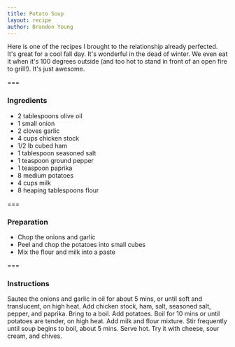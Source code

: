 ```yaml
---
title: Potato Soup
layout: recipe
author: Brandon Young
---
```


Here is one of the recipes I brought to the relationship already perfected.  It's great for a cool fall day.  It's wonderful in the dead of winter.  We even eat it when it's 100 degrees outside (and too hot to stand in front of an open fire to grill!).  It's just awesome.

===
### Ingredients
  * 2 tablespoons olive oil
  * 1 small onion
  * 2 cloves garlic
  * 4 cups chicken stock
  * 1/2 lb cubed ham
  * 1 tablespoon seasoned salt
  * 1 teaspoon ground pepper
  * 1 teaspoon paprika
  * 8 medium potatoes
  * 4 cups milk
  * 8 heaping tablespoons flour

===
### Preparation
  * Chop the onions and garlic
  * Peel and chop the potatoes into small cubes
  * Mix the flour and milk into a paste

===
### Instructions
Sautee the onions and garlic in oil for about 5 mins, or until soft and translucent, on high heat.  Add chicken stock, ham, salt, seasoned salt, pepper, and paprika.  Bring to a boil.  Add potatoes.  Boil for 10 mins or until potatoes are tender, on high heat.  Add milk and flour mixture.  Stir frequently until soup begins to boil, about 5 mins.  Serve hot.  Try it with cheese, sour cream, and chives.